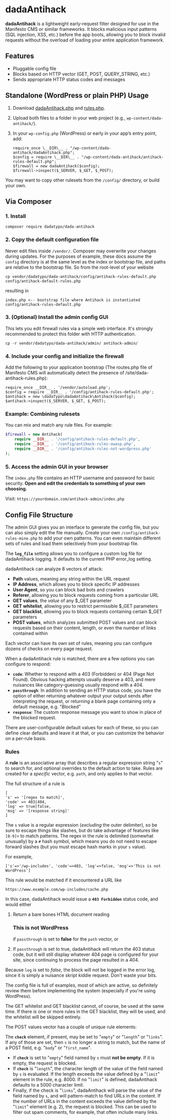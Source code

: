 # dadaAntihack

**dadaAntihack** is a lightweight early-request filter designed for use in the Manifesto CMS or similar frameworks. It blocks malicious input patterns (SQL injection, XSS, etc.) before the app boots, allowing you to block invalid requests without the overload of loading your entire application framework.

## Features

- Pluggable config file
- Blocks based on HTTP vector (GET, POST, QUERY_STRING, etc.)
- Sends appropriate HTTP status codes and messages

## Standalone (WordPress or plain PHP) Usage

1. Download [dadaAntihack.php](standalone/dadaAntihack.php) and [rules.php](config/antihack-rules-default.php).
2. Upload both files to a folder in your web project (e.g., `wp-content/dada-antihack/`).
3. In your `wp-config.php` (WordPress) or early in your app’s entry point, add:

    ```
    require_once \__DIR\__ . "/wp-content/dada-antihack/dadaAntihack.php";
	$config = require \__DIR\__ . "/wp-content/dada-antihack/antihack-rules-default.php";
	$firewall = new dadaAntihack($config);
	$firewall->inspect($_SERVER, $_GET, $_POST);
	```

You may want to copy other rulesets from the `/config/` directory, or build your own.

## Via Composer ##

### 1. Install

    composer require dadatypo/dada-antihack

### 2. Copy the default configuration file

Never edit files inside `/vendor/`. Composer may overwrite your changes during updates. For the purposes of example, these docs assume the `config` directory is at the same level as the index or bootstrap file, and paths are relative to the bootstrap file. So from the root-level of your website

    cp vendor/dadatypo/dada-antihack/config/antihack-rules-default.php config/antihack-default-rules.php

resulting in

	index.php <-- bootstrap file where Antihack is instantiated
	config/antihack-rules-default.php

### 3. (Optional) Install the admin config GUI

This lets you edit firewall rules via a simple web interface.
It's strongly recommended to protect this folder with HTTP authentication.

    cp -r vendor/dadatypo/dada-antihack/admin/ antihack-admin/

### 4. Include your config and initialize the firewall

Add the following to your application bootstrap (The routes.php file of Manifesto CMS will automatically detect the presence of /site/dada-antihack-rules.php):

    require_once __DIR__ . '/vendor/autoload.php';
    $config = require __DIR__ . '/config/antihack-rules-default.php';
    $antihack = new \dadaTypo\dadaAntihack\Antihack($config);
    $antihack->inspect($_SERVER, $_GET, $_POST);

### Example: Combining rulesets

You can mix and match any rule files. For example:

```php
$firewall = new Antihack(
    require __DIR__ . '/config/antihack-rules-default.php',
    require __DIR__ . '/config/antihack-rules-owasp.php',
    require __DIR__ . '/config/antihack-rules-not-wordpress.php'
);
```

### 5. Access the admin GUI in your browser

The `index.php` file contains an HTTP username and password for basic security.
 **Open and edit the credentials to something of your own choosing.**

Visit:
`https://yourdomain.com/antihack-admin/index.php`


## Config File Structure

The admin GUI gives you an interface to generate the config file, but you can also simply edit the file manually. Create your own `/config/antihack-rules-mine.php` to add your own patterns. You can even maintain different sets of rules and load them selectively from your bootstrap file.

The **`log_file`** setting allows you to configure a custom log file for dadaAntihack logging. It defaults to the current PHP error_log setting.

dadaAntihack can analyze 8 vectors of attack:

+ **Path** values, meaning any string within the URL request
+ **IP Address**, which allows you to block specific IP addresses
+ **User Agent**, so you can block bad bots and crawlers
+ **Referer**, allowing you to block requests coming from a particular URL
+ **GET values**, the <em>value</em> of any $_GET parameter
+ **GET whitelist**, allowing you to restrict permissible $_GET parameters
+ **GET blacklist**, allowing you to block requests containing certain $_GET parameters
+ **POST values**, which analyzes submitted POST values and can block requests based on their content, length, or even the number of links contained within

Each vector can have its own set of rules, meaning you can configure dozens of checks on every page request.

When a dadaAntihack rule is matched, there are a few options you can configure to respond:

+ **`code`**: Whether to respond with a 403 (Forbidden) or 404 (Page Not Found). Obvious hacking attempts usually deserve a 403, and mere nuisances like category-guessing usually respond with a 404.
+ **`passthrough`**: In addition to sending an HTTP status code, you have the option of either returning whatever output your output sends after interpreting the request, or returning a blank page containing only a default message, e.g. "Blocked"
+ **`response`**: The custom response message you want to show in place of the blocked request.

There are user-configurable default values for each of these, so you can define clear defaults and leave it at that, or you can customize the behavior on a per-rule basis.

### Rules

A **rule** is an associative array that describes a regular expression string "`s`" to search for, and optional overrides to the default action to take. Rules are created for a _specific_ vector, e.g. `path`, and only applies to that vector.

The full structure of a rule is

	[
	's' => '[regex to match]',
	'code' => 403|404,
	'log' => true|false,
	'msg' => '[response string]'
	]

The `s` value is a regular expression (_excluding_ the outer delimiter), so be sure to escape things like slashes, but do take advantage of features like `[0-9]+` to match patterns. The regex in the rule is delimited (somewhat unusually) by a `#` hash symbol, which means you do not need to escape forward slashes (but you must escape hash marks in your `s` value).

For example,

`['s'=>'/wp-includes', 'code'=>403, 'log'=>false, 'msg'=>'This is not WordPress']`

This rule would be matched if it encountered a URL like

`https://www.example.com/wp-includes/cache.php`

In this case, dadaAntihack would issue a **`403 Forbidden`** status code, and would either

1. Return a bare bones HTML document reading <h3>This is not WordPress</h3>
if `passthrough` is set to **false** for the `path` vector, or

2. If `passthrough` is set to true, dadaAntihack will return the 403 status code, but it will still display whatever 404 page is configured for your site, since continuing to process the page resulted in a 404.

Because `log` is set to _false_, the block will not be logged in the error log, since it is simply a nuisance skript kiddie request. Don't waste your bits.

The config file is full of examples, most of which are active, so definitely review them before implementing the system (especially if you're using WordPress).

The GET whitelist and GET blacklist cannot, of course, be used at the same time. If there _is_ one or more rules in the GET blacklist, they will be used, and the whitelist will be skipped entirely.

The POST values vector has a couple of unique rule elements:

The **`check`** element, if present, may be set to "`empty`" or "`length`" or "`links`". If any of those are set, then `s` is no longer a string to match, but the name of a POST field, e.g. "`body`" or "`first_name`".

+ If **`check`** is set to "`empty`" field named by `s` must **not be empty**. If it is empty, the request is blocked.
+ If **`check`** is "`length`", the character length of the value of the field named by `s` is evaluated. If the length exceeds the value defined by a "`limit`" element in the rule, e.g. 8000. If no "`limit`" is defined, dadaAntihack defaults to a 5000 character limit.
+ Finally, if the check is "`links`", dadaAntihack will parse the value of the field named by `s`, and will pattern-match to find URLs in the content. If the number of URLs in the content exceeds the value defined by the "`limit`" element (e.g. 2), the request is blocked. This can be used to filter out spam comments, for example, that often include many links.

